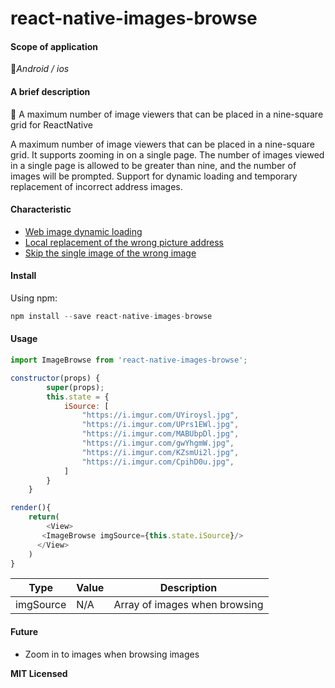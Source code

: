 # react-native-images-browse

#### Scope of application

📱*Android / ios*



#### A brief description

🌁 A maximum number of image viewers that can be placed in a nine-square grid for ReactNative

 A maximum number of image viewers that can be placed in a nine-square grid. It supports zooming in on a single page. The number of images viewed in a single page is allowed to be greater than nine, and the number of images will be prompted. Support for dynamic loading and temporary replacement of incorrect address images.



#### Characteristic

- <u>Web image dynamic loading</u>
- <u>Local replacement of the wrong picture address</u>
- <u>Skip the single image of the wrong image</u>



#### Install

Using npm:

```javascript
npm install --save react-native-images-browse
```



#### Usage

```javascript
import ImageBrowse from 'react-native-images-browse';

constructor(props) {
        super(props);
        this.state = {
            iSource: [
                "https://i.imgur.com/UYiroysl.jpg",
                "https://i.imgur.com/UPrs1EWl.jpg",
                "https://i.imgur.com/MABUbpDl.jpg",
                "https://i.imgur.com/gwYhgmW.jpg",
                "https://i.imgur.com/KZsmUi2l.jpg",
                "https://i.imgur.com/CpihD0u.jpg",
            ]
        }
    }

render(){
    return(
    	<View>
       <ImageBrowse imgSource={this.state.iSource}/>
      </View>
    )
}
```



| Type      | Value | Description                   |
| --------- | ----- | ----------------------------- |
| imgSource | N/A   | Array of images when browsing |



#### Future

- Zoom in to images when browsing images



**MIT Licensed**
